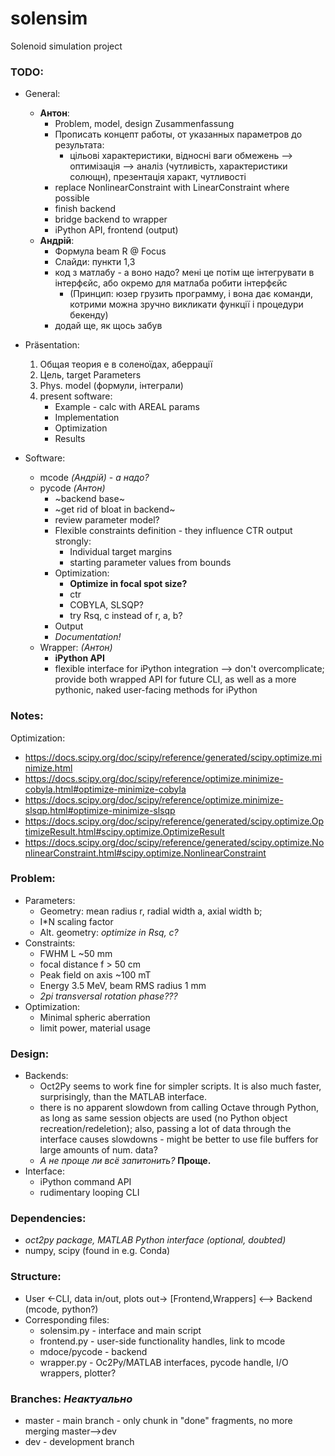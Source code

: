 # solensim
Solenoid simulation project

### TODO:
- General:
  - **Антон**:
    - Problem, model, design Zusammenfassung
    - Прописать концепт работы, от указанных параметров до результата:
      - цільові характеристики, відносні ваги обмежень --> оптимізація --> аналіз (чутливість, характеристики солющн), презентація характ, чутливості
    - replace NonlinearConstraint with LinearConstraint where possible
    - finish backend
    - bridge backend to wrapper
    - iPython API, frontend (output)
  - **Андрій**:
    - Формула beam R @ Focus
    - Слайди: пункти 1,3
    - код з матлабу - а воно надо? мені це потім ще інтегрувати в інтерфєйс, або окремо для матлаба робити інтерфєйс
      - (Принцип: юзер грузить программу, і вона дає команди, котрими можна зручно викликати функції і процедури бекенду)
    - додай ще, як щось забув

- Präsentation:
   1. Общая теория e в соленоїдах, aберрації
   2. Цель, target Parameters
   3. Phys. model (формули, інтеграли)
   4. present software:
      - Example - calc with AREAL params
      - Implementation
      - Optimization
      - Results

- Software:
   - mcode *(Андрій)* - *а надо?*
   - pycode *(Антон)*
     - ~backend base~
     - ~get rid of bloat in backend~
     - review parameter model?
     - Flexible constraints definition - they influence CTR output strongly:
        - Individual target margins
        - starting parameter values from bounds
     - Optimization:
        - **Optimize in focal spot size?**
        - ctr
        - COBYLA, SLSQP?
        - try Rsq, c instead of r, a, b?
     - Output
     - *Documentation!*
   - Wrapper: *(Aнтон)*
     - **iPython API**
     - flexible interface for iPython integration --> don't overcomplicate; provide both wrapped API for future CLI, as well as a more pythonic, naked user-facing methods for iPython


### Notes:
Optimization:
 - https://docs.scipy.org/doc/scipy/reference/generated/scipy.optimize.minimize.html
 - https://docs.scipy.org/doc/scipy/reference/optimize.minimize-cobyla.html#optimize-minimize-cobyla
 - https://docs.scipy.org/doc/scipy/reference/optimize.minimize-slsqp.html#optimize-minimize-slsqp
 - https://docs.scipy.org/doc/scipy/reference/generated/scipy.optimize.OptimizeResult.html#scipy.optimize.OptimizeResult
 - https://docs.scipy.org/doc/scipy/reference/generated/scipy.optimize.NonlinearConstraint.html#scipy.optimize.NonlinearConstraint

### Problem:
 - Parameters:
   - Geometry: mean radius r, radial width a, axial width b;
   - I*N scaling factor
   - Alt. geometry: *optimize in Rsq, c?*
 - Constraints:
   - FWHM L ~50 mm
   - focal distance f > 50 cm
   - Peak field on axis ~100 mT
   - Energy 3.5 MeV, beam RMS radius 1 mm
   - *2pi transversal rotation phase???*
 - Optimization:
   - Minimal spheric aberration
   - limit power, material usage

### Design:
 - Backends:
   - Oct2Py seems to work fine for simpler scripts. It is also much faster, surprisingly, than the MATLAB interface.
   - there is no apparent slowdown from calling Octave through Python, as long as same session objects are used (no Python object recreation/redeletion); also, passing a lot of data through the interface causes slowdowns - might be better to use file buffers for large amounts of num. data?
   - *А не проще ли всё запитонить?* **Проще.**
 - Interface:
   - iPython command API
   - rudimentary looping CLI


### Dependencies:
 - *oct2py package, MATLAB Python interface (optional, doubted)*
 - numpy, scipy (found in e.g. Conda)

### Structure:
 - User <-CLI, data in/out, plots out-> [Frontend,Wrappers] <--> Backend (mcode, python?)
 - Corresponding files:
   - solensim.py - interface and main script
   - frontend.py - user-side functionality handles, link to mcode
   - mdoce/pycode - backend
   - wrapper.py - Oc2Py/MATLAB interfaces, pycode handle, I/O wrappers, plotter?

### Branches: *Неактуально*
 - master - main branch - only chunk in "done" fragments, no more merging master-->dev
 - dev - development branch
